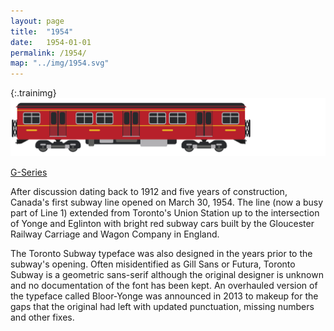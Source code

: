 ```yaml
---
layout: page
title:  "1954"
date:   1954-01-01
permalink: /1954/
map: "../img/1954.svg"
---
```


{:.trainimg}
![G-Series Subway Car](../img/g-series.svg)

[G-Series](https://en.wikipedia.org/wiki/G_series_(Toronto_subway))

After discussion dating back to 1912 and five years of construction, Canada's first subway line opened on March 30, 1954.  The line (now a busy part of Line 1) extended from Toronto's Union Station up to the intersection of Yonge and Eglinton with bright red subway cars built by the Gloucester Railway Carriage and Wagon Company in England.

The Toronto Subway typeface was also designed in the years prior to the subway's opening.  Often misidentified as Gill Sans or Futura, Toronto Subway is a geometric sans-serif although the original designer is unknown and no documentation of the font has been kept.  An overhauled version of the typeface called Bloor-Yonge was announced in 2013 to makeup for the gaps that the original had left with updated punctuation, missing numbers and other fixes.